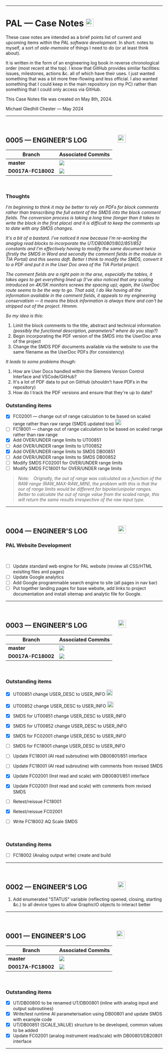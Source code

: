 <hr />

# PAL &mdash; Case Notes <img height="25px" src="https://img.shields.io/badge/CASENOTES.md-2024--05--08-4F81BD.svg">

These case notes are intended as a brief points list of current and upcoming items within the _PAL software development_. In short: notes to myself, a sort of _aide-memoire_ of things I need to do (or at least think about).

It is written in the form of an engineering log book in reverse chronological order (most recent at the top). I know that GitHub provides similar facilities: issues, milestones, actions &c. all of which have their uses. I just wanted something that was a bit more free-flowing and less official. I also wanted something that I could keep in the main repository (on my PC) rather than something that I could only access via GitHub.


This Case Notes file was created on May 8th, 2024.

Michael Gledhill
Chester &mdash; May 2024

<hr />
<br />

## 0005 &mdash; ENGINEER'S LOG &emsp;&emsp; &emsp;&emsp; <img height="25px" src="https://img.shields.io/badge/Date-2024--07--13-00B050.svg">

| Branch             | Associated Commits
| ------------------ | -----------------------------------------------------
| **master** | <img  eight="20px" src="https://img.shields.io/badge/Dev-D0017-000000.svg">
| **D0017A-FC18002** | <img src="https://img.shields.io/badge/Dev-D0017A--000--106-BF504D.svg"> 

<br />

### Thoughts

_I'm beginning to think it may be better to rely on PDFs for block comments rather than transcribing the full extent of the SMDS into the block comment fields. The conversion process is taking a long time (longer than it takes to write the block in the first place) and it is difficult to keep the comments up to date with any SMDS changes._

_It's a bit of a bastard. I've noticed it now because I'm re-working the anaglog read blocks to incorporate the UT/DB00801/802/851/852 constants and I'm effectively having to modify the same document twice (firstly the SMDS in Word and secondly the comment fields in the module in TIA Portal) and this seems daft. Better I think to modify the SMDS, convert it to a PDF and put it in the User Doc area of the TIA Portal project._ 

_The comment fields are a right pain in the arse, especially the tables, it takes ages to get everything lined up (I've also noticed that any scaling introduced on 4K/5K monitors screws the spacing up); again, the UserDoc route seems to be the way to go. That said, I do like having all the information available in the comment fields, it appeals to my engineering conservatism &mdash; it means the block information is always there and can't be stripped out of the project. Hmmm._

_So my idea is this:_

1. Limit the block comments to the title, abstract and technical information _(possibly the functional description, parameters? where do you stop?)_
2. Begin incorporating the PDF version of the SMDS into the UserDoc area of the project
3. Change the SMDS PDF documents available via the website to use the same filename as the UserDoc PDFs (for consistency)

_It leads to some problems though:_

1. How are User Docs handled within the Siemens Version Control Interface and VSCode/GitHub?
2. It's a lot of PDF data to put on GitHub (shouldn't have PDFs in the repository)
3. How do I track the PDF versions and ensure that they're up to date?


### Outstanding items
- [x] FC02001 &mdash; change out of range calculation to be based on scaled range rather than raw range (SMDS updated too) <img height="20px" src="https://img.shields.io/badge/-D0017A--000--106-BF504D.svg">
- [ ] FC18001 &mdash; change out of range calculation to be based on scaled range rather than raw range
- [X] Add OVER/UNDER range limits to UT00851
- [ ] Add OVER/UNDER range limits to UT00852
- [X] Add OVER/UNDER range limits to SMDS DB00851
- [ ] Add OVER/UNDER range limits to SMDS DB00852
- [ ] Modify SMDS FC02001 for OVER/UNDER range limits 
- [ ] Modify SMDS FC18001 for OVER/UNDER range limits 

>*Note:&emsp;Orignally, the out of range was calculated as a function of the RAW range (RAW_MAX-RAW_MIN), the problem with this is that the our of range limits would be different for bipolar/unipolar ranges. Better to calculate the out of range value from the scaled range, this will return the same results irrespective of the raw input type.*

<hr />
<br />


## 0004 &mdash; ENGINEER'S LOG &emsp;&emsp; &emsp;&emsp; <img height="25px" src="https://img.shields.io/badge/Date-2024--07--02-00B050.svg">

### PAL Website Development

<br />

- [ ] Update standard web engine for PAL website (review all CSS/HTML exisiting files and pages)
- [ ] Update Google analytics
- [ ] Add Google programmable search engine to site (all pages in nav bar)
- [ ] Put together landing pages for base website, add links to project documentation and install sitemap and analytic file for Google.

<hr />
<br />


## 0003 &mdash; ENGINEER'S LOG &emsp;&emsp; &emsp;&emsp; <img height="25px" src="https://img.shields.io/badge/Date-2024--06--13-00B050.svg">

| Branch             | Associated Commits
| ------------------ | -----------------------------------------------------
| **master** | <img  eight="20px" src="https://img.shields.io/badge/Dev-D0017-000000.svg">
| **D0017A-FC18002** | <img src="https://img.shields.io/badge/Dev-D0017A--000--106-BF504D.svg"> 

<br />

### Outstanding items
- [x] UT00851 change USER_DESC to USER_INFO <img height="20px" src="https://img.shields.io/badge/-D0017A--000--106-BF504D.svg">
- [x] UT00852 change USER_DESC to USER_INFO <img height="20px" src="https://img.shields.io/badge/-D0017A--000--106-BF504D.svg">
- [x] SMDS for UT00851 change USER_DESC to USER_INFO
- [x] SMDS for UT00852 change USER_DESC to USER_INFO
- [x] SMDS for FC02001 change USER_DESC to USER_INFO
- [ ] SMDS for FC18001 change USER_DESC to USER_INFO
- [ ] Update FC18001 (AI read subroutine) with DB00801/851 interface
- [ ] Update FC18001 (AI read subroutine) with comments from revised SMDS
- [x] Update FC02001 (Inst read and scale) with DB00801/851 interface
- [x] Update FC02001 (Inst read and scale) with comments from revised SMDS
- [ ] Retest/reissue FC18001
- [x] Retest/reissue FC02001
- [ ] Write FC18002 AQ Scale SMDS



<br />

### Outstanding items
- [ ] FC18002 (Analog output write) create and build

<hr />
<br />


## 0002 &mdash; ENGINEER'S LOG &emsp;&emsp; &emsp;&emsp; <img height="25px" src="https://img.shields.io/badge/Date-2024--06--02-00B050.svg">

1. Add enumerated "STATUS" variable (reflecting opened, closing, starting &c.) to all device types to allow GraphicIO objects to interact better
<hr />
<br />


## 0001 &mdash; ENGINEER'S LOG &emsp;&emsp; &emsp;&emsp; <img height="25px" src="https://img.shields.io/badge/Date-2024--05--11--CLOSED-808080.svg">

| Branch             | Associated Commits
| ------------------ | -----------------------------------------------------
| **master** | <img  eight="20px" src="https://img.shields.io/badge/Dev-D0017-000000.svg">
| **D0017A-FC18002** | <img src="https://img.shields.io/badge/Dev-D0017A--000--104-BF504D.svg"> 

<br />

### Outstanding items
- [x] UT/DB00800 to be renamed UT/DB00801 (inline with analog input and output subroutines)
- [x] Write/test runtime AI parameterisation using DB00801 and update SMDS with example code
- [x] UT/DB00851 (SCALE_VALUE) structure to be developed, common values to be added
- [x] Update FC02001 (analog instrument read/scale) with DB00801/DB20801 interface

<hr />
